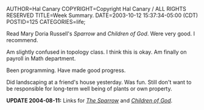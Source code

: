 AUTHOR=Hal Canary
COPYRIGHT=Copyright Hal Canary / ALL RIGHTS RESERVED
TITLE=Week Summary.
DATE=2003-10-12 15:37:34-05:00 (CDT)
POSTID=125
CATEGORIES=life;

Read Mary Doria Russell's _Sparrow_ and _Children of God_. Were very good. I recommend.

Am slightly confused in topology class. I think this is okay. Am finally on payroll in Math department.

Been programming. Have made good progress.

Did landscaping at a friend's house yesterday. Was fun. Still don't want to be responsible for long-term well being of plants or own property.

**UPDATE 2004-08-11:**
Links for
[_The Sparrow_](https://halcanary.org/isbn/?0449912558/The+Sparrow+%28novel%29) and
[_Children of God_](https://halcanary.org/isbn/?044900483X/Children+of+God+%28novel%29).
